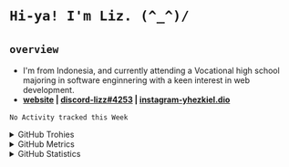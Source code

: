 
# `Hi-ya! I'm Liz. (^_^)/ `

## `overview`

- I'm from Indonesia, and currently attending a Vocational high school majoring in software enginnering with a keen interest in web development.
- **[website](https://lichking112.github.io) | [discord-lizz#4253](https://discord.io/giid) | [instagram-yhezkiel.dio](https://www.instagram.com/yhezkiel.dio/)**

<!--START_SECTION:waka-->
```text
No Activity tracked this Week
```
<!--END_SECTION:waka-->

<details>
  <summary>GitHub Trohies</summary>
  <br>
  <p align="center">
    <img alt="LichKing112's Github Trophies" src="https://github-profile-trophy.vercel.app/?username=LichKing112&theme=onedark" />
  </p>
</details>

<details>
  <summary>GitHub Metrics</summary>
  <br>
  <p align="center">
    <img alt="LichKing112's Github Metrics" src="https://github.com/LichKing112/LichKing112/blob/master/github-metrics.svg" />
  </p>
</details>

<details>
  <summary>GitHub Statistics</summary>
  <br>
  <p align="center">
    <img alt="LichKing112's Github Stats" src="https://github-readme-stats.vercel.app/api?username=lichking112&theme=gotham&show_icons=true" />
    <img alt="LichKing112's Github Top Languages" src="https://github-readme-stats.vercel.app/api/top-langs/?username=lichking112&theme=gotham&layout=compact" />
  </p>
</details>


